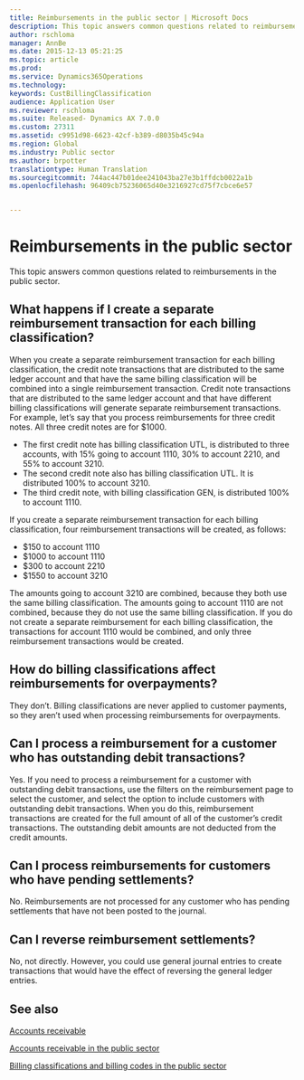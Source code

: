 ```yaml
---
title: Reimbursements in the public sector | Microsoft Docs
description: This topic answers common questions related to reimbursements in the public sector.
author: rschloma
manager: AnnBe
ms.date: 2015-12-13 05:21:25
ms.topic: article
ms.prod: 
ms.service: Dynamics365Operations
ms.technology: 
keywords: CustBillingClassification
audience: Application User
ms.reviewer: rschloma
ms.suite: Released- Dynamics AX 7.0.0
ms.custom: 27311
ms.assetid: c9951d98-6623-42cf-b389-d8035b45c94a
ms.region: Global
ms.industry: Public sector
ms.author: brpotter
translationtype: Human Translation
ms.sourcegitcommit: 744ac447b01dee241043ba27e3b1ffdcb0022a1b
ms.openlocfilehash: 96409cb75236065d40e3216927cd75f7cbce6e57


---
```


# <a name="reimbursements-in-the-public-sector"></a>Reimbursements in the public sector

This topic answers common questions related to reimbursements in the public sector. 

<a name="what-happens-if-i-create-a-separate-reimbursement-transaction-for-each-billing-classification"></a>What happens if I create a separate reimbursement transaction for each billing classification?
----------------------------------------------------------------------------------------------

When you create a separate reimbursement transaction for each billing classification, the credit note transactions that are distributed to the same ledger account and that have the same billing classification will be combined into a single reimbursement transaction. Credit note transactions that are distributed to the same ledger account and that have different billing classifications will generate separate reimbursement transactions. For example, let’s say that you process reimbursements for three credit notes. All three credit notes are for $1000.

-   The first credit note has billing classification UTL, is distributed to three accounts, with 15% going to account 1110, 30% to account 2210, and 55% to account 3210.
-   The second credit note also has billing classification UTL. It is distributed 100% to account 3210.
-   The third credit note, with billing classification GEN, is distributed 100% to account 1110.

If you create a separate reimbursement transaction for each billing classification, four reimbursement transactions will be created, as follows:

-   $150 to account 1110
-   $1000 to account 1110
-   $300 to account 2210
-   $1550 to account 3210

The amounts going to account 3210 are combined, because they both use the same billing classification. The amounts going to account 1110 are not combined, because they do not use the same billing classification. If you do not create a separate reimbursement for each billing classification, the transactions for account 1110 would be combined, and only three reimbursement transactions would be created.

## <a name="how-do-billing-classifications-affect-reimbursements-for-overpayments"></a>How do billing classifications affect reimbursements for overpayments?
They don’t. Billing classifications are never applied to customer payments, so they aren’t used when processing reimbursements for overpayments.

## <a name="can-i-process-a-reimbursement-for-a-customer-who-has-outstanding-debit-transactions"></a>Can I process a reimbursement for a customer who has outstanding debit transactions?
Yes. If you need to process a reimbursement for a customer with outstanding debit transactions, use the filters on the reimbursement page to select the customer, and select the option to include customers with outstanding debit transactions. When you do this, reimbursement transactions are created for the full amount of all of the customer’s credit transactions. The outstanding debit amounts are not deducted from the credit amounts.

## <a name="can-i-process-reimbursements-for-customers-who-have-pending-settlements"></a>Can I process reimbursements for customers who have pending settlements?
No. Reimbursements are not processed for any customer who has pending settlements that have not been posted to the journal.

## <a name="can-i-reverse-reimbursement-settlements"></a>Can I reverse reimbursement settlements?
No, not directly. However, you could use general journal entries to create transactions that would have the effect of reversing the general ledger entries.

<a name="see-also"></a>See also
--------

[Accounts receivable](https://docs.microsoft.com/en-us/dynamics365/operations/financials/accounts-receivable/accounts-receivable)

[Accounts receivable in the public sector](https://ax.help.dynamics.com/en/?post_type=incsub_wiki&p=169941)

[Billing classifications and billing codes in the public sector](https://ax.help.dynamics.com/en/?post_type=incsub_wiki&p=169891)




<!--HONumber=Feb17_HO3-->


